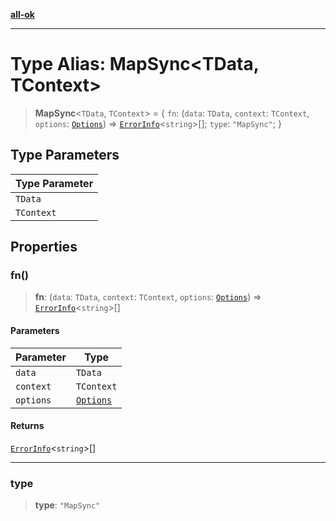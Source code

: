 [**all-ok**](../README.md)

***

# Type Alias: MapSync\<TData, TContext\>

> **MapSync**\<`TData`, `TContext`\> = \{ `fn`: (`data`: `TData`, `context`: `TContext`, `options`: [`Options`](Options.md)) => [`ErrorInfo`](ErrorInfo.md)\<`string`\>[]; `type`: `"MapSync"`; \}

## Type Parameters

| Type Parameter |
| ------ |
| `TData` |
| `TContext` |

## Properties

### fn()

> **fn**: (`data`: `TData`, `context`: `TContext`, `options`: [`Options`](Options.md)) => [`ErrorInfo`](ErrorInfo.md)\<`string`\>[]

#### Parameters

| Parameter | Type |
| ------ | ------ |
| `data` | `TData` |
| `context` | `TContext` |
| `options` | [`Options`](Options.md) |

#### Returns

[`ErrorInfo`](ErrorInfo.md)\<`string`\>[]

***

### type

> **type**: `"MapSync"`

